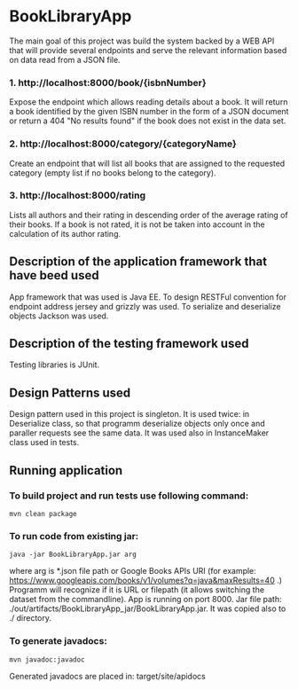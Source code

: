 # BookLibraryApp

The main goal of this project was build the system backed by a WEB API that will provide several endpoints and serve the relevant information based on data read from a JSON file.

### 1. http://localhost:8000/book/{isbnNumber}
Expose the endpoint which allows reading details about a book. It will return a book identified by the given ISBN number in the form of a JSON document or return a 404 "No results found" if the book does not exist in the data set.

### 2. http://localhost:8000/category/{categoryName}
Create an endpoint that will list all books that are assigned to the requested category (empty list if no books belong to the category).

### 3. http://localhost:8000/rating
Lists all authors and their rating in descending order of the average rating of their books. If a book is not rated, it is not be taken into account in the calculation of its author rating.

## Description of the application framework that have beed used
App framework that was used is Java EE. To design RESTFul convention for endpoint address jersey and grizzly was used. To serialize and deserialize objects Jackson was used.


## Description of the testing framework used
Testing libraries is JUnit.


## Design Patterns used
Design pattern used in this project is singleton. It is used twice: in Deserialize class, so that programm deserialize objects only once and paraller requests see the same data. It was used also in InstanceMaker class used in tests.


## Running application

### To build project and run tests use following command:
```
mvn clean package
```

### To run code from existing jar:
```
java -jar BookLibraryApp.jar arg
```
where arg is *.json file path or Google Books APIs URI (for example: https://www.googleapis.com/books/v1/volumes?q=java&maxResults=40 .) Programm will recognize if it is URL or filepath (it allows switching the dataset from the commandline).
App is running on port 8000.
Jar file path: ./out/artifacts/BookLibraryApp_jar/BookLibraryApp.jar. It was copied also to ./ directory.


### To generate javadocs:
```
mvn javadoc:javadoc
```
Generated javadocs are placed in: target/site/apidocs





